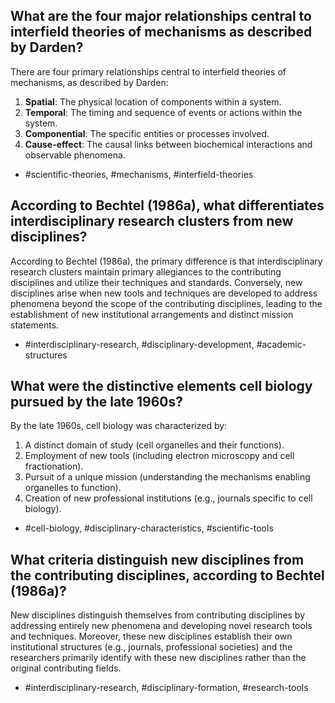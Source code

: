 ## What are the four major relationships central to interfield theories of mechanisms as described by Darden?

There are four primary relationships central to interfield theories of mechanisms, as described by Darden:

1. **Spatial**: The physical location of components within a system.
2. **Temporal**: The timing and sequence of events or actions within the system.
3. **Componential**: The specific entities or processes involved.
4. **Cause-effect**: The causal links between biochemical interactions and observable phenomena.

- #scientific-theories, #mechanisms, #interfield-theories

## According to Bechtel (1986a), what differentiates interdisciplinary research clusters from new disciplines?

According to Bechtel (1986a), the primary difference is that interdisciplinary research clusters maintain primary allegiances to the contributing disciplines and utilize their techniques and standards. Conversely, new disciplines arise when new tools and techniques are developed to address phenomena beyond the scope of the contributing disciplines, leading to the establishment of new institutional arrangements and distinct mission statements.

- #interdisciplinary-research, #disciplinary-development, #academic-structures

## What were the distinctive elements cell biology pursued by the late 1960s?

By the late 1960s, cell biology was characterized by:

1. A distinct domain of study (cell organelles and their functions).
2. Employment of new tools (including electron microscopy and cell fractionation).
3. Pursuit of a unique mission (understanding the mechanisms enabling organelles to function).
4. Creation of new professional institutions (e.g., journals specific to cell biology).

- #cell-biology, #disciplinary-characteristics, #scientific-tools

## What criteria distinguish new disciplines from the contributing disciplines, according to Bechtel (1986a)?

New disciplines distinguish themselves from contributing disciplines by addressing entirely new phenomena and developing novel research tools and techniques. Moreover, these new disciplines establish their own institutional structures (e.g., journals, professional societies) and the researchers primarily identify with these new disciplines rather than the original contributing fields.

- #interdisciplinary-research, #disciplinary-formation, #research-tools
